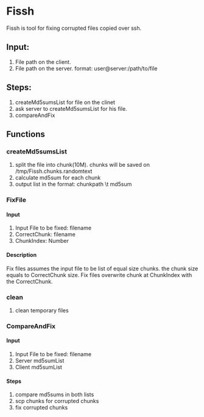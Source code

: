 # Fissh
Fissh is tool for fixing corrupted files copied over ssh.

## Input:
1. File path on the client.
2. File path on the server. format: user@server:/path/to/file
## Steps:
1. createMd5sumsList for file on the clinet
2. ask server to createMd5sumsList for his file.
3. compareAndFix

## Functions
### createMd5sumsList
1. split the file into chunk(10M). chunks will be saved on /tmp/Fissh.chunks.randomtext
2. calculate md5sum for each chunk
3. output list in the format: chunkpath \t md5sum
### FixFile
#### Input
1. Input File to be fixed: filename
2. CorrectChunk: filename
3. ChunkIndex: Number
#### Description
Fix files assumes the input file to be list of equal size chunks. the chunk size equals to CorrectChunk size.
Fix files overwrite chunk at ChunkIndex with the CorrectChunk.
### clean
1. clean temporary files
### CompareAndFix
#### Input
1. Input File to be fixed: filename
2. Server md5sumList
3. Client md5sumList
#### Steps
1. compare md5sums in both lists
2. scp chunks for corrupted chunks
3. fix corrupted chunks

